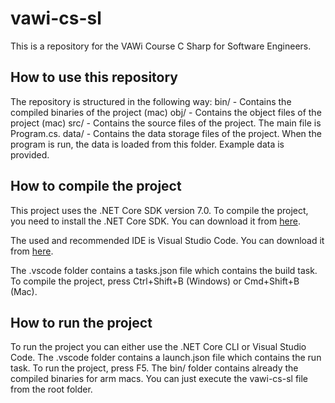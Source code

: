 # vawi-cs-sl

This is a repository for the VAWi Course C Sharp for Software Engineers.

## How to use this repository
The repository is structured in the following way:
bin/ - Contains the compiled binaries of the project (mac)
obj/ - Contains the object files of the project (mac)
src/ - Contains the source files of the project. The main file is Program.cs.
data/ - Contains the data storage files of the project. When the program is run, the data is loaded from this folder. Example data is provided.

## How to compile the project
This project uses the .NET Core SDK version 7.0. To compile the project, you need to install the .NET Core SDK. You can download it from [here](https://dotnet.microsoft.com/download).

The used and recommended IDE is Visual Studio Code. You can download it from [here](https://code.visualstudio.com/).

The .vscode folder contains a tasks.json file which contains the build task. To compile the project, press Ctrl+Shift+B (Windows) or Cmd+Shift+B (Mac).

## How to run the project
To run the project you can either use the .NET Core CLI or Visual Studio Code.
The .vscode folder contains a launch.json file which contains the run task. To run the project, press F5.
The bin/ folder contains already the compiled binaries for arm macs. You can just execute the vawi-cs-sl file from the root folder.